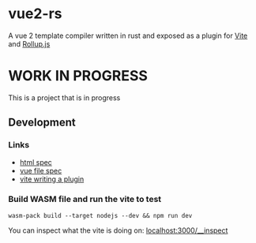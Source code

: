 # vue2-rs

A vue 2 template compiler written in rust and exposed as a plugin for [Vite](https://vitejs.dev) and [Rollup.js](https://rollupjs.org/guide/en/)

# WORK IN PROGRESS

This is a project that is in progress

## Development

### Links

- [html spec](https://html.spec.whatwg.org/multipage/syntax.html)
- [vue file spec](https://vue-loader.vuejs.org/spec.html#intro)
- [vite writing a plugin](https://vitejs.dev/guide/api-plugin.html)

### Build WASM file and run the vite to test
```
wasm-pack build --target nodejs --dev && npm run dev
```

You can inspect what the vite is doing on: [localhost:3000/__inspect](http://localhost:3000/__inspect)

